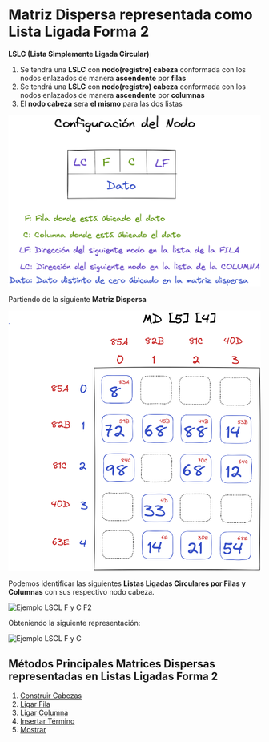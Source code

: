 # Matriz Dispersa representada como Lista Ligada Forma 2

**LSLC (Lista Simplemente Ligada Circular)**

1. Se tendrá una **LSLC** con **nodo(registro) cabeza** conformada con los nodos enlazados de manera **ascendente** por **filas**
1. Se tendrá una **LSLC** con **nodo(registro) cabeza** conformada con los nodos enlazados de manera **ascendente** por **columnas**
3. El **nodo cabeza** sera **el mismo** para las dos listas


![Configuración del Nodo F2](../../assets/matrices_dispersas/dispersas_7.png)

Partiendo de la siguiente **Matriz Dispersa**

![Ejemplo Matriz Dispersa 2](../../assets/matrices_dispersas/dispersas_4.png)

Podemos identificar las siguientes **Listas Ligadas Circulares por Filas y Columnas** con sus respectivo nodo cabeza.

![Ejemplo LSCL F y C F2](../../assets/matrices_dispersas/dispersas_8.png)

Obteniendo la siguiente representación:

![Ejemplo LSCL F y C](../../assets/matrices_dispersas/dispersas_6.png)

## Métodos Principales Matrices Dispersas representadas en Listas Ligadas Forma 2

1. [Construir Cabezas]()
2. [Ligar Fila]()
3. [Ligar Columna]()
4. [Insertar Término]()
5. [Mostrar]()
